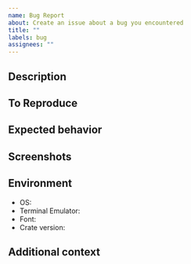 ```yaml
---
name: Bug Report
about: Create an issue about a bug you encountered
title: ""
labels: bug
assignees: ""
---
```


<!--
Hi there, sorry `thokr` is not working as expected.
Please fill out this bug report thoroughly.
A detailed and complete issue is more likely to be processed quickly.
-->

## Description

<!--
A clear and concise description of what the bug is.
-->

## To Reproduce

<!--
Try to reduce the issue to a simple code sample exhibiting the problem.
Ideally, fork the project and add a test or an example.
-->

## Expected behavior

<!--
A clear and concise description of what you expected to happen.
-->

## Screenshots

<!--
If applicable, add screenshots, gifs or videos to help explain your problem.
-->

## Environment

<!--
Add a description of the systems where you are observing the issue. For example:
- OS: Linux
- Terminal Emulator: xterm
- Font: Inconsolata (Patched)
- Thokr Version: 0.1.0 `thokr -V`
-->

- OS:
- Terminal Emulator:
- Font:
- Crate version:

## Additional context

<!--
Add any other context about the problem here.
If you already looked into the issue, include all the leads you have explored.
-->
